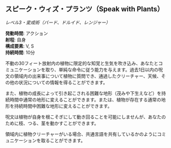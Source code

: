 ## スピーク・ウィズ・プランツ（Speak with Plants）
*レベル3・変成術（バード、ドルイド、レンジャー）*

**発動時間**: アクション  
**射程**: 自身  
**構成要素**: V, S  
**持続時間**: 10分

不動の30フィート放射内の植物に限定的な知覚と生気を吹き込み、あなたとコミュニケーションを取り、単純な命令に従う能力を与えます。過去1日以内の呪文の領域内の出来事について植物に質問でき、通過したクリーチャー、天候、その他の状況についての情報を得ることができます。

また、植物の成長によって引き起こされる困難な地形（茂みや下生えなど）を持続時間中通常の地形に変えることができます。または、植物が存在する通常の地形を持続時間中困難な地形に変えることができます。

呪文は植物が自身を根こそぎにして動き回ることを可能にしませんが、あなたのために枝、つる、茎を動かすことができます。

領域内に植物クリーチャーがいる場合、共通言語を共有しているかのようにコミュニケーションを取ることができます。